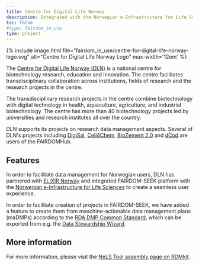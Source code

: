 ```yaml
---
title: Centre for Digital Life Norway
description: Integrated with the Norwegian e-Infrastructure for Life Sciences.
toc: false
#type: fairdom_in_use
type: project
---
```

{% include image.html file="fairdom_in_use/centre-for-digital-life-norway-logo.svg" alt="Centre for Digital Life Norway Logo" max-width='12em' %}

The [Centre for Digital Life Norway (DLN)](https://www.digitallifenorway.org) is a national centre for biotechnology research, education and innovation. The centre facilitates transdisciplinary collaboration across institutions, fields of research and the research projects in the centre. 

The transdisciplinary research projects in the centre combine biotechnology with digital technology in health, aquaculture, agriculture, and industrial biotechnology. The centre has more than 40 biotechnology projects led by universities and research institutes all over the country.

DLN supports its projects on research data management aspects. Several of DLN's projects including [DigiSal](https://www.digitallifenorway.org/projects/digisal/index.html), [Cell4Chem](https://www.digitallifenorway.org/projects/Cell4Chem/index.html), [BioZement 2.0](https://www.digitallifenorway.org/projects/biozement-2-0/index.html) and [dCod](https://www.digitallifenorway.org/projects/dcod-1-0/index.html) are users of the FAIRDOMHub.

## Features

In order to facilitate data management for Norwegian users, DLN has partnered with [ELIXIR Norway](https://elixir.no/) and integrated FAIRDOM-SEEK platform with the [Norwegian e-Infrastructure for Life Sciences](https://nels.bioinfo.no) to create a seamless user experience.

In order to facilitate creation of projects in FAIRDOM-SEEK, we have added a feature to create them from maschine-actionable data management plans (maDMPs) according to the [RDA DMP Common Standard](https://github.com/RDA-DMP-Common/RDA-DMP-Common-Standard), which can be exported from e.g. the [Data Stewardship Wizard](https://ds-wizard.org/).

## More information

For more information, please visit the [NeLS Tool assembly page on RDMkit](https://rdmkit.elixir-europe.org/nels_assembly).
